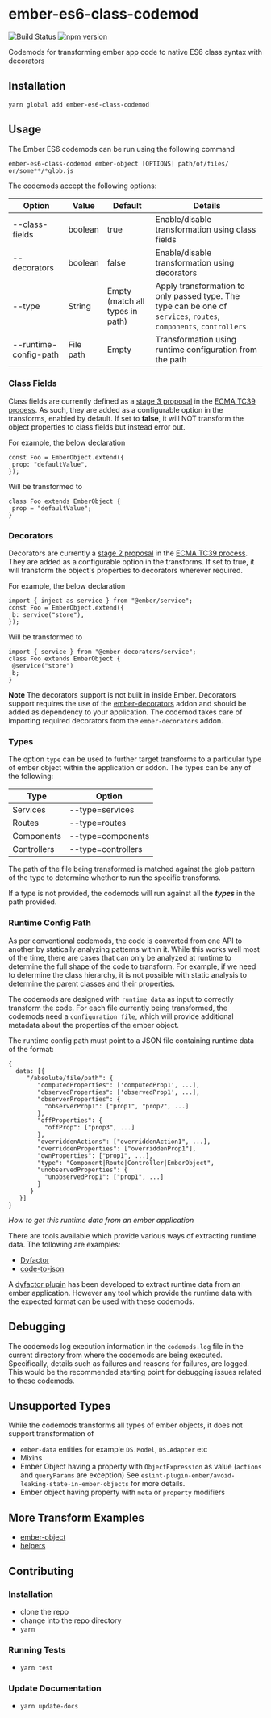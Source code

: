 # ember-es6-class-codemod

[![Build Status](https://travis-ci.org/ember-codemods/ember-es6-class-codemod.svg?branch=master)](https://travis-ci.org/ember-codemods/ember-es6-class-codemod)
[![npm version](https://badge.fury.io/js/ember-es6-class-codemod.svg)](https://badge.fury.io/js/ember-es6-class-codemod)

Codemods for transforming ember app code to native ES6 class syntax with decorators

## Installation

```
yarn global add ember-es6-class-codemod
```

## Usage

The Ember ES6 codemods can be run using the following command

```
ember-es6-class-codemod ember-object [OPTIONS] path/of/files/ or/some**/*glob.js
```

The codemods accept the following options:

| Option                | Value     | Default                         | Details                                                                                                            |
| --------------------- | --------- | ------------------------------- | ------------------------------------------------------------------------------------------------------------------ |
| --class-fields        | boolean   | true                            | Enable/disable transformation using class fields                                                                   |
| --decorators          | boolean   | false                           | Enable/disable transformation using decorators                                                                     |
| --type                | String    | Empty (match all types in path) | Apply transformation to only passed type. The type can be one of `services`, `routes`, `components`, `controllers` |
| --runtime-config-path | File path | Empty                           | Transformation using runtime configuration from the path                                                           |

### Class Fields

Class fields are currently defined as a [stage 3 proposal](https://github.com/tc39/proposal-class-fields) in the [ECMA TC39 process](https://tc39.github.io/process-document/). As such, they are added as a configurable option in the transforms, enabled by default. If set to **false**, it will NOT transform the object properties to class fields but instead error out.

For example, the below declaration

```
const Foo = EmberObject.extend({
 prop: "defaultValue",
});
```

Will be transformed to

```
class Foo extends EmberObject {
 prop = "defaultValue";
}
```

### Decorators

Decorators are currently a [stage 2 proposal](https://github.com/tc39/proposal-decorators) in the [ECMA TC39 process](https://tc39.github.io/process-document/). They are added as a configurable option in the transforms. If set to true, it will transform the object's properties to decorators wherever required.

For example, the below declaration

```
import { inject as service } from "@ember/service";
const Foo = EmberObject.extend({
 b: service("store"),
});
```

Will be transformed to

```
import { service } from "@ember-decorators/service";
class Foo extends EmberObject {
 @service("store")
 b;
}
```

**Note** The decorators support is not built in inside Ember. Decorators support requires the use of the [ember-decorators](https://github.com/ember-decorators/ember-decorators) addon and should be added as dependency to your application. The codemod takes care of importing required decorators from the `ember-decorators` addon.

### Types

The option `type` can be used to further target transforms to a particular type of ember object within the application or addon. The types can be any of the following:

| Type        | Option             |
| ----------- | ------------------ |
| Services    | --type=services    |
| Routes      | --type=routes      |
| Components  | --type=components  |
| Controllers | --type=controllers |

The path of the file being transformed is matched against the glob pattern of the type to determine whether to run the specific transforms.

If a type is not provided, the codemods will run against all the **_types_** in the path provided.

### Runtime Config Path

As per conventional codemods, the code is converted from one API to another by statically analyzing patterns within it. While this works well most of the time, there are cases that can only be analyzed at runtime to determine the full shape of the code to transform. For example, if we need to determine the class hierarchy, it is not possible with static analysis to determine the parent classes and their properties.

The codemods are designed with `runtime data` as input to correctly transform the code. For each file currently being transformed, the codemods need a `configuration file`, which will provide additional metadata about the properties of the ember object.

The runtime config path must point to a JSON file containing runtime data of the format:

```
{
  data: [{
     "/absolute/file/path": {
        "computedProperties": ['computedProp1', ...],
        "observedProperties": ['observedProp1', ...],
        "observerProperties": {
          "observerProp1": ["prop1", "prop2", ...]
        },
        "offProperties": {
          "offProp": ["prop3", ...]
        },
        "overriddenActions": ["overriddenAction1", ...],
        "overriddenProperties": ["overriddenProp1"],
        "ownProperties": ["prop1", ...],
        "type": "Component|Route|Controller|EmberObject",
        "unobservedProperties": {
          "unobservedProp1": ["prop1", ...]
        }
      }
   }]
}
```

_How to get this runtime data from an ember application_

There are tools available which provide various ways of extracting runtime data. The following are examples:

- [Dyfactor](https://github.com/dyfactor/dyfactor)
- [code-to-json](https://github.com/mike-north/code-to-json)

A [dyfactor plugin](https://github.com/ssutar/ember-es6-class-codemod-dyfactor) has been developed to extract runtime data from an ember application. However any tool which provide the runtime data with the expected format can be used with these codemods.

## Debugging

The codemods log execution information in the `codemods.log` file in the current directory from where the codemods are being executed. Specifically, details such as failures and reasons for failures, are logged. This would be the recommended starting point for debugging issues related to these codemods.

## Unsupported Types

While the codemods transforms all types of ember objects, it does not support transformation of

- `ember-data` entities for example `DS.Model`, `DS.Adapter` etc
- Mixins
- Ember Object having a property with `ObjectExpression` as value (`actions` and `queryParams` are exception) See `eslint-plugin-ember/avoid-leaking-state-in-ember-objects` for more details.
- Ember object having property with `meta` or `property` modifiers

## More Transform Examples

<!--TRANSFORMS_START-->

- [ember-object](transforms/ember-object/README.md)
- [helpers](transforms/helpers/README.md)
  <!--TRANSFORMS_END-->

## Contributing

### Installation

- clone the repo
- change into the repo directory
- `yarn`

### Running Tests

- `yarn test`

### Update Documentation

- `yarn update-docs`
